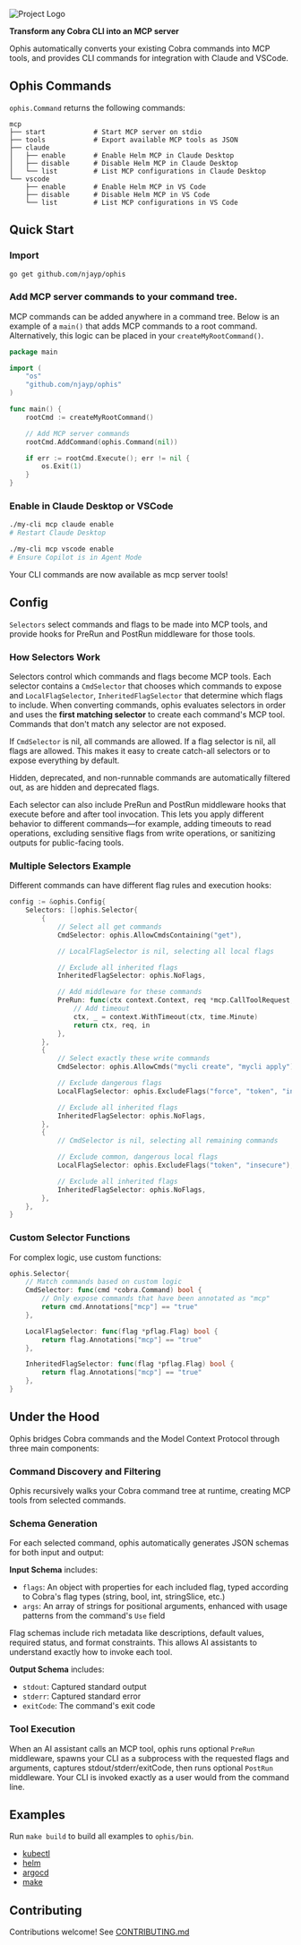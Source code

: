 ![Project Logo](./logo.png)

**Transform any Cobra CLI into an MCP server**

Ophis automatically converts your existing Cobra commands into MCP tools, and provides CLI commands for integration with Claude and VSCode.

## Ophis Commands

`ophis.Command` returns the following commands:

```
mcp
├── start            # Start MCP server on stdio
├── tools            # Export available MCP tools as JSON
├── claude
│   ├── enable       # Enable Helm MCP in Claude Desktop
│   ├── disable      # Disable Helm MCP in Claude Desktop
│   └── list         # List MCP configurations in Claude Desktop
└── vscode
    ├── enable       # Enable Helm MCP in VS Code
    ├── disable      # Disable Helm MCP in VS Code
    └── list         # List MCP configurations in VS Code
```

## Quick Start

### Import

```bash
go get github.com/njayp/ophis
```

### Add MCP server commands to your command tree.

MCP commands can be added anywhere in a command tree. Below is an example of a `main()` that adds MCP commands to a root command. Alternatively, this logic can be placed in your `createMyRootCommand()`.

```go
package main

import (
    "os"
    "github.com/njayp/ophis"
)

func main() {
    rootCmd := createMyRootCommand()

    // Add MCP server commands
    rootCmd.AddCommand(ophis.Command(nil))

    if err := rootCmd.Execute(); err != nil {
        os.Exit(1)
    }
}
```

### Enable in Claude Desktop or VSCode

```bash
./my-cli mcp claude enable
# Restart Claude Desktop
```

```bash
./my-cli mcp vscode enable
# Ensure Copilot is in Agent Mode
```

Your CLI commands are now available as mcp server tools!

## Config

`Selectors` select commands and flags to be made into MCP tools, and provide hooks for PreRun and PostRun middleware for those tools.

### How Selectors Work

Selectors control which commands and flags become MCP tools. Each selector contains a `CmdSelector` that chooses which commands to expose and `LocalFlagSelector`, `InheritedFlagSelector` that determine which flags to include. When converting commands, ophis evaluates selectors in order and uses the **first matching selector** to create each command's MCP tool. Commands that don't match any selector are not exposed.

If `CmdSelector` is nil, all commands are allowed. If a flag selector is nil, all flags are allowed. This makes it easy to create catch-all selectors or to expose everything by default.

Hidden, deprecated, and non-runnable commands are automatically filtered out, as are hidden and deprecated flags.

Each selector can also include PreRun and PostRun middleware hooks that execute before and after tool invocation. This lets you apply different behavior to different commands—for example, adding timeouts to read operations, excluding sensitive flags from write operations, or sanitizing outputs for public-facing tools.

### Multiple Selectors Example

Different commands can have different flag rules and execution hooks:

```go
config := &ophis.Config{
    Selectors: []ophis.Selector{
        {
            // Select all get commands
            CmdSelector: ophis.AllowCmdsContaining("get"),

            // LocalFlagSelector is nil, selecting all local flags

            // Exclude all inherited flags
            InheritedFlagSelector: ophis.NoFlags,

            // Add middleware for these commands
            PreRun: func(ctx context.Context, req *mcp.CallToolRequest, in bridge.CmdToolInput) (context.Context, *mcp.CallToolRequest, bridge.CmdToolInput) {
                // Add timeout
                ctx, _ = context.WithTimeout(ctx, time.Minute)
                return ctx, req, in
            },
        },
        {
            // Select exactly these write commands
            CmdSelector: ophis.AllowCmds("mycli create", "mycli apply"),

            // Exclude dangerous flags
            LocalFlagSelector: ophis.ExcludeFlags("force", "token", "insecure"),

            // Exclude all inherited flags
            InheritedFlagSelector: ophis.NoFlags,
        },
        {
            // CmdSelector is nil, selecting all remaining commands

            // Exclude common, dangerous local flags
            LocalFlagSelector: ophis.ExcludeFlags("token", "insecure"),

            // Exclude all inherited flags
            InheritedFlagSelector: ophis.NoFlags,
        },
    },
}
```

### Custom Selector Functions

For complex logic, use custom functions:

```go
ophis.Selector{
    // Match commands based on custom logic
    CmdSelector: func(cmd *cobra.Command) bool {
        // Only expose commands that have been annotated as "mcp"
        return cmd.Annotations["mcp"] == "true"
    },

    LocalFlagSelector: func(flag *pflag.Flag) bool {
        return flag.Annotations["mcp"] == "true"
    },

    InheritedFlagSelector: func(flag *pflag.Flag) bool {
        return flag.Annotations["mcp"] == "true"
    },
}
```

## Under the Hood

Ophis bridges Cobra commands and the Model Context Protocol through three main components:

### Command Discovery and Filtering

Ophis recursively walks your Cobra command tree at runtime, creating MCP tools from selected commands.

### Schema Generation

For each selected command, ophis automatically generates JSON schemas for both input and output:

**Input Schema** includes:

- `flags`: An object with properties for each included flag, typed according to Cobra's flag types (string, bool, int, stringSlice, etc.)
- `args`: An array of strings for positional arguments, enhanced with usage patterns from the command's `Use` field

Flag schemas include rich metadata like descriptions, default values, required status, and format constraints. This allows AI assistants to understand exactly how to invoke each tool.

**Output Schema** includes:

- `stdout`: Captured standard output
- `stderr`: Captured standard error
- `exitCode`: The command's exit code

### Tool Execution

When an AI assistant calls an MCP tool, ophis runs optional `PreRun` middleware, spawns your CLI as a subprocess with the requested flags and arguments, captures stdout/stderr/exitCode, then runs optional `PostRun` middleware. Your CLI is invoked exactly as a user would from the command line.

## Examples

Run `make build` to build all examples to `ophis/bin`.

- [kubectl](./examples/kubectl/)
- [helm](./examples/helm/)
- [argocd](./examples/argocd/)
- [make](./examples/make/)

## Contributing

Contributions welcome! See [CONTRIBUTING.md](CONTRIBUTING.md)
